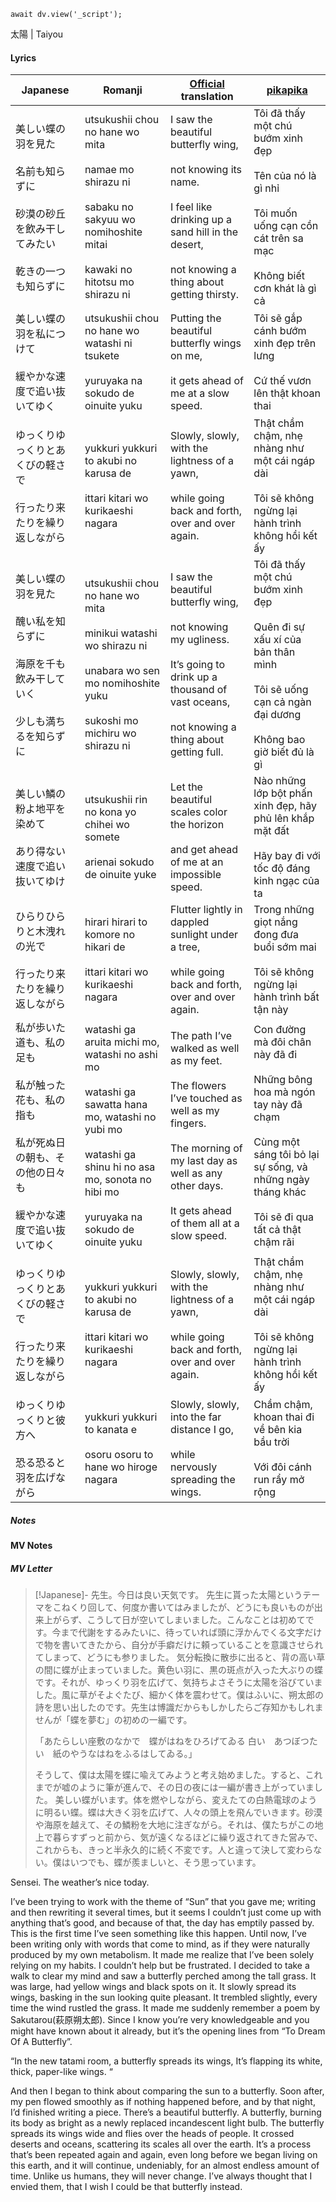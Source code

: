```dataviewjs
await dv.view('_script');
```
太陽 | Taiyou
#### Lyrics

| Japanese                                                                       | Romanji                                                                                                                                                                                                | [Official](https://www.youtube.com/watch?v=Qgj3xHRlGr8) translation                                                                                                                                            | [pikapika](https://www.youtube.com/watch?v=hByoplr9P-4)                                                                                                                                   |
| ------------------------------------------------------------------------------ | ------------------------------------------------------------------------------------------------------------------------------------------------------------------------------------------------------ | -------------------------------------------------------------------------------------------------------------------------------------------------------------------------------------------------------------- | ----------------------------------------------------------------------------------------------------------------------------------------------------------------------------------------- |
| 美しい蝶の羽を見た<br><br>名前も知らずに<br><br>砂漠の砂丘を飲み干してみたい<br><br>乾きの一つも知らずに               | utsukushii chou no hane wo mita<br><br>namae mo shirazu ni<br><br>sabaku no sakyuu wo nomihoshite mitai<br><br>kawaki no hitotsu mo shirazu ni                                                         | I saw the beautiful butterfly wing,<br><br>not knowing its name.<br><br>I feel like drinking up a sand hill in the desert,<br><br>not knowing a thing about getting thirsty.                                   | Tôi đã thấy một chú bướm xinh đẹp<br><br>Tên của nó là gì nhỉ<br><br>Tôi muốn uống cạn cồn cát trên sa mạc<br><br>Không biết cơn khát là gì cả                                            |
| 美しい蝶の羽を私につけて<br><br>緩やかな速度で追い抜いてゆく                                             | utsukushii chou no hane wo watashi ni tsukete<br><br>yuruyaka na sokudo de oinuite yuku                                                                                                                | Putting the beautiful butterfly wings on me,<br><br>it gets ahead of me at a slow speed.                                                                                                                       | Tôi sẽ gắp cánh bướm xinh đẹp trên lưng<br><br>Cứ thế vươn lên thật khoan thai                                                                                                            |
| ゆっくりゆっくりとあくびの軽さで<br><br>行ったり来たりを繰り返しながら                                        | yukkuri yukkuri to akubi no karusa de<br><br>ittari kitari wo kurikaeshi nagara                                                                                                                        | Slowly, slowly, with the lightness of a yawn,<br><br>while going back and forth, over and over again.                                                                                                          | Thật chầm chậm, nhẹ nhàng như một cái ngáp dài<br><br>Tôi sẽ không ngừng lại hành trình không hồi kết ấy                                                                                  |
| 美しい蝶の羽を見た<br><br>醜い私を知らずに<br><br>海原を千も飲み干していく<br><br>少しも満ちるを知らずに               | utsukushii chou no hane wo mita<br><br>minikui watashi wo shirazu ni<br><br>unabara wo sen mo nomihoshite yuku<br><br>sukoshi mo michiru wo shirazu ni                                                 | I saw the beautiful butterfly wing,<br><br>not knowing my ugliness.<br><br>It’s going to drink up a thousand of vast oceans,<br><br>not knowing a thing about getting full.                                    | Tôi đã thấy một chú bướm xinh đẹp<br><br>Quên đi sự xấu xí của bản thân mình<br><br>Tôi sẽ uống cạn cả ngàn đại dương<br><br>Không bao giờ biết đủ là gì                                  |
| 美しい鱗の粉よ地平を染めて<br><br>あり得ない速度で追い抜いてゆけ                                           | utsukushii rin no kona yo chihei wo somete<br><br>arienai sokudo de oinuite yuke                                                                                                                       | Let the beautiful scales color the horizon<br><br>and get ahead of me at an impossible speed.                                                                                                                  | Nào những lớp bột phấn xinh đẹp, hãy phủ lên khắp mặt đất<br><br>Hãy bay đi với tốc độ đáng kinh ngạc của ta                                                                              |
| ひらりひらりと木洩れの光で<br><br>行ったり来たりを繰り返しながら                                           | hirari hirari to komore no hikari de<br><br>ittari kitari wo kurikaeshi nagara                                                                                                                         | Flutter lightly in dappled sunlight under a tree,<br><br>while going back and forth, over and over again.                                                                                                      | Trong những giọt nắng đong đưa buổi sớm mai<br><br>Tôi sẽ không ngừng lại hành trình bất tận này                                                                                          |
| 私が歩いた道も、私の足も<br><br>私が触った花も、私の指も<br><br>私が死ぬ日の朝も、その他の日々も<br><br>緩やかな速度で追い抜いてゆく | watashi ga aruita michi mo, watashi no ashi mo<br><br>watashi ga sawatta hana mo, watashi no yubi mo<br><br>watashi ga shinu hi no asa mo, sonota no hibi mo<br><br>yuruyaka na sokudo de oinuite yuku | The path I’ve walked as well as my feet.<br><br>The flowers I’ve touched as well as my fingers.<br><br>The morning of my last day as well as any other days.<br><br>It gets ahead of them all at a slow speed. | Con đường mà đôi chân này đã đi<br><br>Những bông hoa mà ngón tay này đã chạm<br><br>Cùng một sáng tôi bỏ lại sự sống, và những ngày tháng khác<br><br>Tôi sẽ đi qua tất cả thật chậm rãi |
| ゆっくりゆっくりとあくびの軽さで<br><br>行ったり来たりを繰り返しながら                                        | yukkuri yukkuri to akubi no karusa de<br><br>ittari kitari wo kurikaeshi nagara                                                                                                                        | Slowly, slowly, with the lightness of a yawn,<br><br>while going back and forth, over and over again.                                                                                                          | Thật chầm chậm, nhẹ nhàng như một cái ngáp dài<br><br>Tôi sẽ không ngừng lại hành trình không hồi kết ấy                                                                                  |
| ゆっくりゆっくりと彼方へ<br><br>恐る恐ると羽を広げながら                                               | yukkuri yukkuri to kanata e<br><br>osoru osoru to hane wo hiroge nagara                                                                                                                                | Slowly, slowly, into the far distance I go,<br><br>while nervously spreading the wings.                                                                                                                        | Chầm chậm, khoan thai đi về bên kia bầu trời<br><br>Với đôi cánh run rẩy mở rộng                                                                                                          |
##### Notes

#### MV Notes
##### MV Letter
> [!Japanese]-
> 先生。今日は良い天気です。
> 先生に貰った太陽というテーマをこねくり回して、何度か書いてはみましたが、どうにも良いものが出来上がらず、こうして日が空いてしまいました。こんなことは初めてです。今まで代謝をするみたいに、待っていれば頭に浮かんでくる文字だけで物を書いてきたから、自分が手癖だけに頼っていることを意識させられてしまって、どうにも参りました。
> 気分転換に散歩に出ると、背の高い草の間に蝶が止まっていました。黄色い羽に、黒の斑点が入った大ぶりの蝶です。それが、ゆっくり羽を広げて、気持ちよさそうに太陽を浴びていました。風に草がそよぐたび、細かく体を震わせて。僕はふいに、朔太郎の詩を思い出したのです。先生は博識だからもしかしたらご存知かもしれませんが「蝶を夢む」の初めの一編です。
> 
> 「あたらしい座敷のなかで　蝶がはねをひろげてゐる
> 白い　あつぼつたい　紙のやうなはねをふるはしてゐる。」
> 
> そうして、僕は太陽を蝶に喩えてみようと考え始めました。すると、これまでが嘘のように筆が進んで、その日の夜には一編が書き上がっていました。
> 美しい蝶がいます。体を燃やしながら、変えたての白熱電球のように明るい蝶。蝶は大きく羽を広げて、人々の頭上を飛んでいきます。砂漠や海原を越えて、その鱗粉を大地に注ぎながら。それは、僕たちがこの地上で暮らすずっと前から、気が遠くなるほどに繰り返されてきた営みで、これからも、きっと半永久的に続く不変です。人と違って決して変わらない。僕はいつでも、蝶が羨ましいと、そう思っています。

Sensei. The weather’s nice today.

I’ve been trying to work with the theme of “Sun” that you gave me; writing and then rewriting it several times, but it seems I couldn’t just come up with anything that’s good, and because of that, the day has emptily passed by. This is the first time I’ve seen something like this happen. Until now, I’ve been writing only with words that come to mind, as if they were naturally produced by my own metabolism. It made me realize that I’ve been solely relying on my habits. I couldn’t help but be frustrated. 
I decided to take a walk to clear my mind and saw a butterfly perched among the tall grass. It was large, had yellow wings and black spots on it. It slowly spread its wings, basking in the sun looking quite pleasant. It trembled slightly, every time the wind rustled the grass. It made me suddenly remember a poem by Sakutarou(萩原朔太郎). Since I know you’re very knowledgeable and you might have known about it already, but it’s the opening lines from “To Dream Of A Butterfly”.

“In the new tatami room, a butterfly spreads its wings,
It’s flapping its white, thick, paper-like wings. “

And then I began to think about comparing the sun to a butterfly. Soon after, my pen flowed smoothly as if nothing happened before, and by that night, I’d finished writing a piece.
There’s a beautiful butterfly. A butterfly, burning its body as bright as a newly replaced incandescent light bulb. The butterfly spreads its wings wide and flies over the heads of people. It crossed deserts and oceans, scattering its scales all over the earth. It’s a process that’s been repeated again and again, even long before we began living on this earth, and it will continue, undeniably, for an almost endless amount of time. Unlike us humans, they will never change. I’ve always thought that I envied them, that I wish I could be that butterfly instead.

